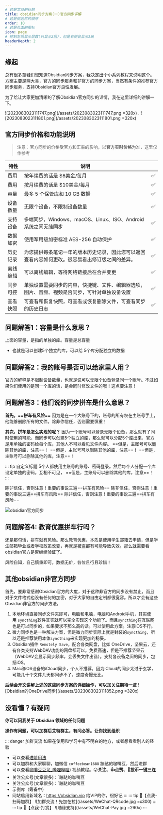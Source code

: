 ```yaml
---
# 这是文章的标题
title: obsidian同步方案(一)官方同步详解
# 这是侧边栏的顺序
order: 10
# 这是页面的图标
icon: page
# 控制左侧显示层数(只显示2层)，但是右侧会显示3级
headerDepth: 2
---
```

## 缘起

总有很多童鞋们想知道Obsidian同步方案，我决定出个小系列教程来说明这个。方案主要是两大类，官方的同步服务和非官方的同步方案，当然有条件的推荐官方同步服务，支持Obsidian官方良性发展。

为了给让大家更加清晰的了解Obsidian官方同步的详情，我在这里详细的讲解一下。

![2023083023111747.png](/assets/2023083023111747.png =320x) . 
![2023083023111801.png](/assets/2023083023111801.png =320x)

## 官方同步价格和功能说明

> 注意：官方同步的价格受官方和汇率的影响，以**官方实时价格**为准，这里仅作参考

|特性|说明||
|---|---|---|
|费用|按年续费的话是 $8美金/每月|✅|
|费用|按月续费的话是 $10美金/每月|✅|
|容量|最多 5 个保管库和 10 GB 数据|✅|
|设备数量|无限个设备，不限制设备数量|✅|
|支持设备|多端同步，Windows、macOS、Linux、ISO、Android系统之间无缝同步|✅|
|数据加密|使用军用级加密标准 AES-256 自动保护|✅|
|历史记录|为您提供每条笔记一年的版本历史记录，因此您可以返回查看内容如何更改。很容易看出修订版之间的差异。|✅|
|离线编辑|可以离线编辑，等待网络链接后在合并变更|✅|
|同步可控|单独设置需要同步的内容，快捷键、文件、编辑器选项，图片、音频、视频是否同步，可针对单独设备设置|✅|
|查看快照|可查看和恢复快照，可查看或恢复删除文件，可查看同步的历史日志|✅|

## 问题解答1：容量是什么意思？
上面的容量，是指的单独的库。容量是总容量
- 也就是可以创建5个独立的库，可以给 5个库分配独立的数据
## 问题解答2：我的账号是否可以给家里人用？
官方的解释是不限制设备数量，也就是说可以无限个设备登录同一个账号。不过如果你们使用的是同一个库的话，是会同时修改文件的哦！这点要注意！

## 问题解答3：他们说的同步拼车是什么意思？
**首先，==拼车有风险==**
因为是在一个大账号下的，账号的所有权在主账号手上，他能够删除所有的文件。除非你信任，否则需要慎重！

**其次，拼车是怎么实现的呢？**
因为一个账号可以登录无限个设备，那么就有了同时使用的可能。而同步可以创建5个独立的库，那么就可以分配5个库出来，官方是用单独的密码给每个库，其他人不可以看见文件内容。  ==但是，主账号可以删除其他的库，注意==！ ==但是，主账号可以删除其他的库，注意==！ ==但是，主账号可以删除其他的库，注意==！


::: tip 自定义标题
5个人都使用主账号的账号、密码登录。然后每个人分配一个库设定单独的密码，互相不可见， ==但是，主账号可以删除其他的库，注意==！
:::

除非信任，否则注意！重要的事说三遍==拼车有风险==
除非信任，否则注意！重要的事说三遍==拼车有风险==
除非信任，否则注意！重要的事说三遍==拼车有风险==

![obsidian官方同步](/assets/2023083023111826.png)

## 问题解答4: 教育优惠拼车行吗？

还是那句话，拼车就有风险。那么教育优惠，本质是使用学生邮箱去申请，但是学生邮箱毕业或者学校政策改变，再就是被盗都有可能导致失效。那么就需要看obsidian官方是否继续验证了。

风险自知，自己慎重即可，数据无价，各位且行且珍惜！

## 其他obsidian非官方同步

首先，要非常感谢Obsidian官方的大度，对于这种非官方的同步没有禁止，而且对于文件格式也没有任何的加密，对于大家的自由定制都很宽容。所以才会有这些Obsidian非官方的同步方法。

1. 本地环境直接同步文件夹即可，电脑和电脑，电脑和Android手机，其实使用 `syncthing`软件其实就可以完全实现这个功能了。而且`syncthing`在互联网也是可以同步的，如果要求不那么高的话。可以使用此方案。注意iOS不行。
2. 微力同步也是一种解决方案，但是微力同步实际上就是封装的`syncthing`，所以还是推荐使用本体`syncthing`来实现更加的稳妥。
3. Obsidian插件 `Remotely Save`，配合各类网盘，比如 OneDrive，坚果云，还有各类支持WebDAV功能的网盘都可以。免费高速，但是不推荐坚果云（WebDAV会显示同步频率，会丢失文件出错）。支持各设备之间的同步，包括iOS。
4. Mac和iOS设备的iCloud同步，个人不推荐，因为iCloud的同步太过于玄学，可能几十个文件几天都同步不了，速度奇慢无比。

**后续会开文讲解上述的这些同步方案的详细操作，可以加关注期待一波** 
![Obsidian的OneDrive同步](/assets/2023083023111852.png =320x)

## 没看懂？有疑问

**你可以问我关于 Obsidian 领域的任何问题**

**操作有问题，可以加群后艾特群主，有问必答。让你找到组织**  

::: danger 加群交流
如果在使用和学习中有不明白的地方，或者想看看别人的经验
- 可以查看[进阶用法](/zh/advanced)
- 可以加群和大家聊聊，加微信 `coffeebean1688` 蹦跶的咖啡豆，然后进群
- 可以查看[咖啡豆豆龙_哔哩哔哩](https://space.bilibili.com/618777356)) 视频教程。😜**关注、👍点赞、📀投币一键三连**
- 关注公众号(文章很多)：`蹦跶的咖啡豆
- 关注公众号(文章很多)：`蹦跶的咖啡豆
- 示例库（筹备中）
- 网站启用新域名：https://obsidian.vip 给VIP的你，很好记
:::
::: tip 🌱【点我-扫码加群】
![加群交流！先加在拉](/assets/WeChat-QRcode.jpg =x300) 
::: 
::: tip 🍻【点我-打赏】
![随缘支持](/assets/WeChat-Pay.jpg =260x)
::: 

